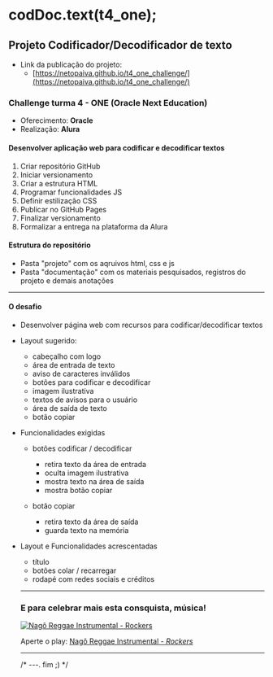 # codDoc.text(t4_one);
## Projeto Codificador/Decodificador de texto

- Link da publicação do projeto:
    - [https://netopaiva.github.io/t4_one_challenge/](https://netopaiva.github.io/t4_one_challenge/)



### Challenge turma 4 - ONE (Oracle Next Education)

- Oferecimento: **Oracle**
- Realização: **Alura**

#### Desenvolver aplicação web para codificar e decodificar textos

1. Criar repositório GitHub
2. Iniciar versionamento
3. Criar a estrutura HTML
4. Programar funcionalidades JS
5. Definir estilização CSS
6. Publicar no GitHub Pages
7. Finalizar versionamento
8. Formalizar a entrega na plataforma da Alura

#### Estrutura do repositório

- Pasta "projeto" com os aqruivos html, css e js
- Pasta "documentação" com os materiais pesquisados, registros do projeto e demais anotações

---

#### O desafio

- Desenvolver página web com recursos para codificar/decodificar textos

- Layout sugerido:
	- cabeçalho com logo
	- área de entrada de texto
	- aviso de caracteres inválidos
	- botões para codificar e decodificar
	- imagem ilustrativa
	- textos de avisos para o usuário
	- área de saída de texto
	- botão copiar

- Funcionalidades exigidas

	- botões codificar / decodificar
		- retira texto da área de entrada
		- oculta imagem ilustrativa
		- mostra texto na área de saída
		- mostra botão copiar

	- botão copiar
		- retira texto da área de saída
		- guarda texto na memória

- Layout e Funcionalidades acrescentadas
	- título
	- botões colar / recarregar
	- rodapé com redes sociais e créditos

	---

	### E para celebrar mais esta consquista, música!

	[![Nagô Reggae Instrumental - Rockers](https://img.youtube.com/vi/t_Hwx8nX65o/0.jpg)](https://youtu.be/t_Hwx8nX65o)

	Aperte o play: [Nagô Reggae Instrumental - *Rockers*](https://youtu.be/t_Hwx8nX65o)

	---

	/*  ---. fim ;) */